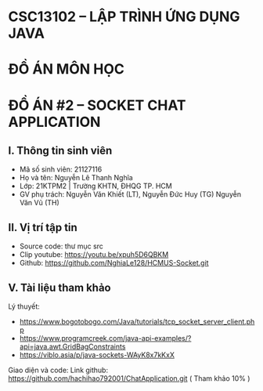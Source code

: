 # CSC13102 – LẬP TRÌNH ỨNG DỤNG JAVA
# ĐỒ ÁN MÔN HỌC
# ĐỒ ÁN #2 – SOCKET CHAT APPLICATION

## I. Thông tin sinh viên
- Mã số sinh viên: 21127116
- Họ và tên: Nguyễn Lê Thanh Nghĩa
- Lớp: 21KTPM2 | Trường KHTN, ĐHQG TP. HCM
- GV phụ trách: Nguyễn Văn Khiết (LT), Nguyễn Đức Huy (TG) Nguyễn Văn Vũ (TH)  <br>

## II. Vị trí tập tin
- Source code: thư mục src
- Clip youtube: https://youtu.be/xpuh5D6QBKM
- Github: https://github.com/NghiaLe128/HCMUS-Socket.git

## V. Tài liệu tham khảo
Lý thuyết:
* https://www.bogotobogo.com/Java/tutorials/tcp_socket_server_client.php
* https://www.programcreek.com/java-api-examples/?api=java.awt.GridBagConstraints
* https://viblo.asia/p/java-sockets-WAyK8x7kKxX

Giao diện và code:
Link github: https://github.com/hachihao792001/ChatApplication.git ( Tham khảo 10% )

